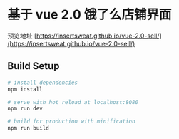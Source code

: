 # 基于 vue 2.0 饿了么店铺界面

预览地址 [https://insertsweat.github.io/vue-2.0-sell/](https://insertsweat.github.io/vue-2.0-sell/)

## Build Setup

``` bash
# install dependencies
npm install

# serve with hot reload at localhost:8080
npm run dev

# build for production with minification
npm run build
```
